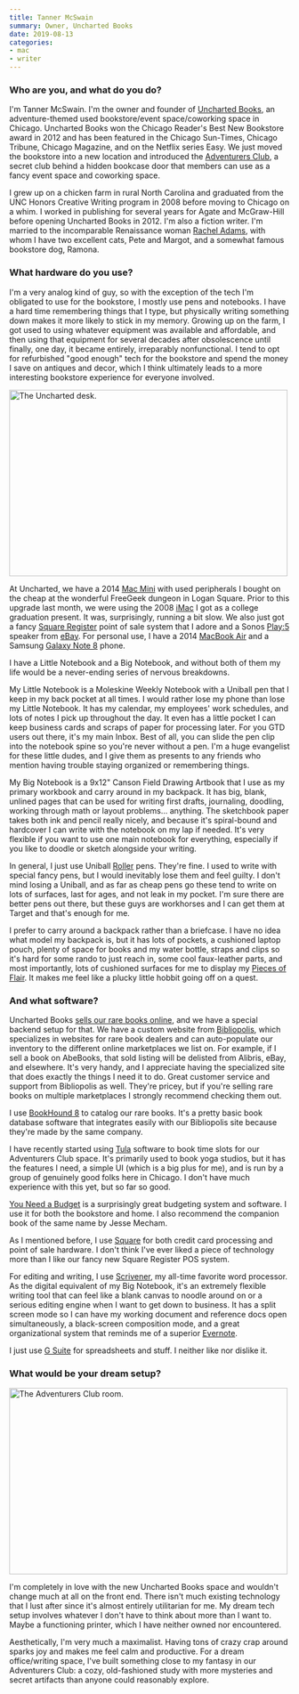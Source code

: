 ```yaml
---
title: Tanner McSwain
summary: Owner, Uncharted Books 
date: 2019-08-13
categories:
- mac
- writer 
---
```


### Who are you, and what do you do?

I'm Tanner McSwain. I'm the owner and founder of [Uncharted Books](https://www.unchartedbooks.com/ "Uncharted's website."), an adventure-themed used bookstore/event space/coworking space in Chicago. Uncharted Books won the Chicago Reader's Best New Bookstore award in 2012 and has been featured in the Chicago Sun-Times, Chicago Tribune, Chicago Magazine, and on the Netflix series Easy. We just moved the bookstore into a new location and introduced the [Adventurers Club](https://www.unchartedbooks.com/adventurers-club.php "Uncharted's secret club room."), a secret club behind a hidden bookcase door that members can use as a fancy event space and coworking space.

I grew up on a chicken farm in rural North Carolina and graduated from the UNC Honors Creative Writing program in 2008 before moving to Chicago on a whim. I worked in publishing for several years for Agate and McGraw-Hill before opening Uncharted Books in 2012. I'm also a fiction writer. I'm married to the incomparable Renaissance woman [Rachel Adams](https://twitter.com/madamradams "Rachel's Twitter account."), with whom I have two excellent cats, Pete and Margot, and a somewhat famous bookstore dog, Ramona.

### What hardware do you use?

I'm a very analog kind of guy, so with the exception of the tech I'm obligated to use for the bookstore, I mostly use pens and notebooks. I have a hard time remembering things that I type, but physically writing something down makes it more likely to stick in my memory. Growing up on the farm, I got used to using whatever equipment was available and affordable, and then using that equipment for several decades after obsolescence until finally, one day, it became entirely, irreparably nonfunctional. I tend to opt for refurbished "good enough" tech for the bookstore and spend the money I save on antiques and decor, which I think ultimately leads to a more interesting bookstore experience for everyone involved.

<img src="/images/interviews/tanner.mcswain/desk.jpg" width="500" height="335" alt="The Uncharted desk." class="detail">

At Uncharted, we have a 2014 [Mac Mini][mac-mini] with used peripherals I bought on the cheap at the wonderful FreeGeek dungeon in Logan Square. Prior to this upgrade last month, we were using the 2008 [iMac][] I got as a college graduation present. It was, surprisingly, running a bit slow. We also just got a fancy [Square Register][square-register] point of sale system that I adore and a Sonos [Play:5][play-5] speaker from [eBay][]. For personal use, I have a 2014 [MacBook Air][macbook-air] and a Samsung [Galaxy Note 8][galaxy-note-8] phone. 

I have a Little Notebook and a Big Notebook, and without both of them my life would be a never-ending series of nervous breakdowns.

My Little Notebook is a Moleskine Weekly Notebook with a Uniball pen that I keep in my back pocket at all times. I would rather lose my phone than lose my Little Notebook. It has my calendar, my employees' work schedules, and lots of notes I pick up throughout the day. It even has a little pocket I can keep business cards and scraps of paper for processing later. For you GTD users out there, it's my main Inbox. Best of all, you can slide the pen clip into the notebook spine so you're never without a pen. I'm a huge evangelist for these little dudes, and I give them as presents to any friends who mention having trouble staying organized or remembering things.

My Big Notebook is a 9x12" Canson Field Drawing Artbook that I use as my primary workbook and carry around in my backpack. It has big, blank, unlined pages that can be used for writing first drafts, journaling, doodling, working through math or layout problems... anything. The sketchbook paper takes both ink and pencil really nicely, and because it's spiral-bound and hardcover I can write with the notebook on my lap if needed. It's very flexible if you want to use one main notebook for everything, especially if you like to doodle or sketch alongside your writing.

In general, I just use Uniball [Roller][] pens. They're fine. I used to write with special fancy pens, but I would inevitably lose them and feel guilty. I don't mind losing a Uniball, and as far as cheap pens go these tend to write on lots of surfaces, last for ages, and not leak in my pocket. I'm sure there are better pens out there, but these guys are workhorses and I can get them at Target and that's enough for me.

I prefer to carry around a backpack rather than a briefcase. I have no idea what model my backpack is, but it has lots of pockets, a cushioned laptop pouch, plenty of space for books and my water bottle, straps and clips so it's hard for some rando to just reach in, some cool faux-leather parts, and most importantly, lots of cushioned surfaces for me to display my [Pieces of Flair](https://www.youtube.com/watch?v=KJtrLKGZZFg "A YouTube clip from Office Space."). It makes me feel like a plucky little hobbit going off on a quest.

### And what software?

Uncharted Books [sells our rare books online](https://www.unchartedbooks.com/buy-online.php "Uncharted's rare books for sale."), and we have a special backend setup for that. We have a custom website from [Bibliopolis][], which specializes in websites for rare book dealers and can auto-populate our inventory to the different online marketplaces we list on. For example, if I sell a book on AbeBooks, that sold listing will be delisted from Alibris, eBay, and elsewhere. It's very handy, and I appreciate having the specialized site that does exactly the things I need it to do. Great customer service and support from Bibliopolis as well. They're pricey, but if you're selling rare books on multiple marketplaces I strongly recommend checking them out.

I use [BookHound 8][bookhound] to catalog our rare books. It's a pretty basic book database software that integrates easily with our Bibliopolis site because they're made by the same company.

I have recently started using [Tula][] software to book time slots for our Adventurers Club space. It's primarily used to book yoga studios, but it has the features I need, a simple UI (which is a big plus for me), and is run by a group of genuinely good folks here in Chicago. I don't have much experience with this yet, but so far so good.

[You Need a Budget][ynab] is a surprisingly great budgeting system and software. I use it for both the bookstore and home. I also recommend the companion book of the same name by Jesse Mecham.

As I mentioned before, I use [Square][] for both credit card processing and point of sale hardware. I don't think I've ever liked a piece of technology more than I like our fancy new Square Register POS system. 

For editing and writing, I use [Scrivener][], my all-time favorite word processor. As the digital equivalent of my Big Notebook, it's an extremely flexible writing tool that can feel like a blank canvas to noodle around on or a serious editing engine when I want to get down to business. It has a split screen mode so I can have my working document and reference docs open simultaneously, a black-screen composition mode, and a great organizational system that reminds me of a superior [Evernote][].

I just use [G Suite][g-suite] for spreadsheets and stuff. I neither like nor dislike it.

### What would be your dream setup?

<img src="/images/interviews/tanner.mcswain/club.jpg" width="500" height="335" alt="The Adventurers Club room." class="detail">

I'm completely in love with the new Uncharted Books space and wouldn't change much at all on the front end. There isn't much existing technology that I lust after since it's almost entirely utilitarian for me. My dream tech setup involves whatever I don't have to think about more than I want to. Maybe a functioning printer, which I have neither owned nor encountered.

Aesthetically, I'm very much a maximalist. Having tons of crazy crap around sparks joy and makes me feel calm and productive. For a dream office/writing space, I've built something close to my fantasy in our Adventurers Club: a cozy, old-fashioned study with more mysteries and secret artifacts than anyone could reasonably explore.

[bibliopolis]: https://www.bibliopolis.com/ "An online book selling service."
[bookhound]: https://www.bibliopolis.com/bookhound "Inventory software for booksellers."
[ebay]: https://www.ebay.com/ "An auction service."
[evernote]: https://evernote.com/ "Online software for capturing notes."
[g-suite]: https://gsuite.google.com/ "A hosted solution for email, calendaring and more."
[galaxy-note-8]: https://en.wikipedia.org/wiki/Samsung_Galaxy_Note_8 "A 6.3 inch Android phone."
[imac]: https://www.apple.com/imac/ "An all-in-one computer."
[mac-mini]: https://www.apple.com/mac-mini/ "A small desktop computer."
[macbook-air]: https://www.apple.com/macbook-air/ "A very thin laptop."
[play-5]: https://www.sonos.com/en-us/shop/play5.html "A wireless speaker."
[roller]: https://uniballco.com/uni_products/roller/ "A rollerball pen."
[scrivener]: http://literatureandlatte.com/scrivener.php "A Mac text editor aimed at writers."
[square-register]: http://web.archive.org/web/20220904234758/https://squareup.com/shop/hardware/us/en/products/register-pos "A Point of Sale device."
[square]: https://squareup.com/ "A software and hardware solution for processing credit cards."
[tula]: https://tulasoftware.com/ "Software for organising class-based studios."
[ynab]: https://www.youneedabudget.com/ "A service for helping people save money."
